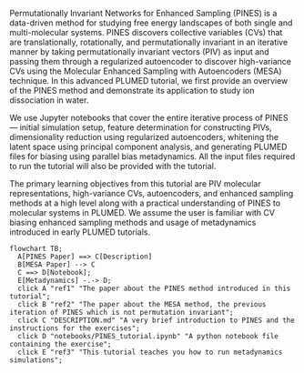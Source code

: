 Permutationally Invariant Networks for Enhanced Sampling (PINES) is a data-driven
method for studying free energy landscapes of both single and multi-molecular systems.
PINES discovers collective variables (CVs) that are translationally, rotationally, and
permutationally invariant in an iterative manner by taking permutationally invariant
vectors (PIV) as input and passing them through a regularized autoencoder to discover
high-variance CVs  using the Molecular Enhanced Sampling with Autoencoders (MESA) technique.
In this advanced PLUMED tutorial, we first provide an overview of
the PINES method and demonstrate its application to study ion dissociation in water.


We use Jupyter notebooks that cover the entire iterative process of PINES — initial
simulation setup, feature determination for constructing PIVs, dimensionality reduction
using regularized autoencoders, whitening the latent space using principal component
analysis, and generating PLUMED files for biasing using parallel bias metadynamics. All
the input files required to run the tutorial will also be provided with the tutorial.

The primary learning objectives from this tutorial are PIV molecular representations,
high-variance CVs, autoencoders, and enhanced sampling methods at a high level
along with a practical understanding of PINES to molecular systems in PLUMED. We
assume the user is familiar with CV biasing enhanced sampling methods and usage of
metadynamics introduced in early PLUMED tutorials.

```mermaid
flowchart TB;
  A[PINES Paper] ==> C[Description] 
  B[MESA Paper] --> C
  C ==> D[Notebook];
  E[Metadynamics] -.-> D;
  click A "ref1" "The paper about the PINES method introduced in this tutorial";
  click B "ref2" "The paper about the MESA method, the previous iteration of PINES which is not permutation invariant";
  click C "DESCRIPTION.md" "A very brief introduction to PINES and the instructions for the exercises";
  click D "notebooks/PINES_tutorial.ipynb" "A python notebook file containing the exercise";
  click E "ref3" "This tutorial teaches you how to run metadynamics simulations";
```
